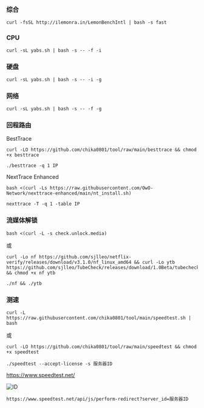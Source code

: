 ### 综合
```
curl -fsSL http://ilemonra.in/LemonBenchIntl | bash -s fast
```

### CPU
```
curl -sL yabs.sh | bash -s -- -f -i
```

### 硬盘
```
curl -sL yabs.sh | bash -s -- -i -g
```

### 网络
```
curl -sL yabs.sh | bash -s -- -f -g
```

### 回程路由
BestTrace
```
curl -LO https://github.com/chika0801/tool/raw/main/besttrace && chmod +x besttrace
```

```
./besttrace -q 1 IP
```

NextTrace Enhanced
```
bash <(curl -Ls https://raw.githubusercontent.com/OwO-Network/nexttrace-enhanced/main/nt_install.sh)
```

```
nexttrace -T -q 1 -table IP
```

### 流媒体解锁
```
bash <(curl -L -s check.unlock.media)
```

或

```
curl -Lo nf https://github.com/sjlleo/netflix-verify/releases/download/v3.1.0/nf_linux_amd64 && curl -Lo ytb https://github.com/sjlleo/TubeCheck/releases/download/1.0Beta/tubecheck_1.0beta_linux_amd64 && chmod +x nf ytb
```

```
./nf && ./ytb
```

### 测速
```
curl -L https://raw.githubusercontent.com/chika0801/tool/main/speedtest.sh | bash
```

或

```
curl -LO https://github.com/chika0801/tool/raw/main/speedtest && chmod +x speedtest
```

```
./speedtest --accept-license -s 服务器ID
```

https://www.speedtest.net/

![ID](https://user-images.githubusercontent.com/88967758/181433447-a394e038-50d1-41ef-ba15-f708dfda1b09.jpg)

```
https://www.speedtest.net/api/js/perform-redirect?server_id=服务器ID
```
